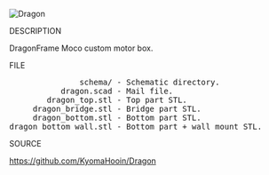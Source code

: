 ![Dragon](https://github.com/KyomaHooin/Dragon/blob/master/openscad/dragon_box_screen.png "box")

DESCRIPTION

DragonFrame Moco custom motor box.

FILE
<pre>
               schema/ - Schematic directory.
           dragon.scad - Mail file.
        dragon_top.stl - Top part STL.
     dragon_bridge.stl - Bridge part STL.
     dragon_bottom.stl - Bottom part STL.
dragon_bottom_wall.stl - Bottom part + wall mount STL.
</pre>
SOURCE

https://github.com/KyomaHooin/Dragon
